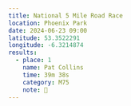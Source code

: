 ```yaml
---
title: National 5 Mile Road Race
location: Phoenix Park
date: 2024-06-23 09:00
latitude: 53.3522291
longitude: -6.3214874
results:
  - place: 1
    name: Pat Collins
    time: 39m 38s
    category: M75
    note: 🥇
---
```

